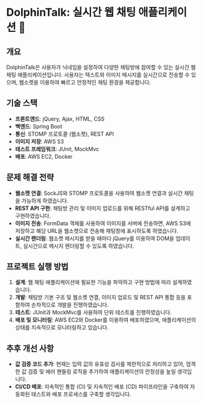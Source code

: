 # DolphinTalk: 실시간 웹 채팅 애플리케이션 🐬
## 개요
DolphinTalk은 사용자가 닉네임을 설정하여 다양한 채팅방에 참여할 수 있는 실시간 웹 채팅 애플리케이션입니다. 사용자는 텍스트와 이미지 메시지를 실시간으로 전송할 수 있으며, 웹소켓을 이용하여 빠르고 안정적인 채팅 환경을 제공합니다.

## 기술 스택
- **프론트엔드**: jQuery, Ajax, HTML, CSS
- **백엔드**: Spring Boot
- **통신**: STOMP 프로토콜 (웹소켓), REST API
- **이미지 저장**: AWS S3
- **테스트 프레임워크**: JUnit, MockMvc
- **배포**: AWS EC2, Docker

## 문제 해결 전략
- **웹소켓 연결**: SockJS와 STOMP 프로토콜을 사용하여 웹소켓 연결과 실시간 채팅을 가능하게 하였습니다.
- **REST API 구현**: 채팅방 관리 및 이미지 업로드를 위해 RESTful API를 설계하고 구현하였습니다.
- **이미지 전송**: FormData 객체를 사용하여 이미지를 서버에 전송하면, AWS S3에 저장하고 해당 URL을 웹소켓으로 전송해 채팅창에 표시하도록 하였습니다.
- **실시간 렌더링**: 웹소켓 메시지를 받을 때마다 jQuery를 이용하여 DOM을 업데이트, 실시간으로 메시지 렌더링할 수 있도록 하였습니다.

## 프로젝트 실행 방법
1. **설계**: 웹 채팅 애플리케이션에 필요한 기능을 파악하고 구현 방법에 따라 설계하였습니다.
2. **개발**: 채팅방 기본 구조 및 웹소켓 연결, 이미지 업로드 및 REST API 통합 등을 포함하여 순차적으로 개발을 진행하였습니다.
3. **테스트**: JUnit과 MockMvc를 사용하여 단위 테스트를 진행하였습니다.
4. **배포 및 모니터링**: AWS EC2와 Docker를 이용하여 배포하였으며, 애플리케이션의 상태를 지속적으로 모니터링하고 있습니다.

## 추후 개선 사항
- **값 검증 코드 추가**: 현재는 입력 값의 유효성 검사를 제한적으로 처리하고 있어, 엄격한 값 검증 및 에러 핸들링 로직을 추가하여 애플리케이션의 안정성을 높일 생각입니다.
- **CI/CD 배포**: 지속적인 통합 (CI) 및 지속적인 배포 (CD) 파이프라인을 구축하여 자동화된 테스트와 배포 프로세스를 구축할 생각입니다.